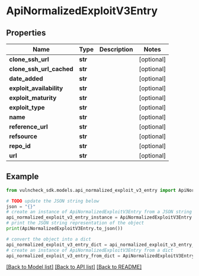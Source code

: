 # ApiNormalizedExploitV3Entry


## Properties

Name | Type | Description | Notes
------------ | ------------- | ------------- | -------------
**clone_ssh_url** | **str** |  | [optional] 
**clone_ssh_url_cached** | **str** |  | [optional] 
**date_added** | **str** |  | [optional] 
**exploit_availability** | **str** |  | [optional] 
**exploit_maturity** | **str** |  | [optional] 
**exploit_type** | **str** |  | [optional] 
**name** | **str** |  | [optional] 
**reference_url** | **str** |  | [optional] 
**refsource** | **str** |  | [optional] 
**repo_id** | **str** |  | [optional] 
**url** | **str** |  | [optional] 

## Example

```python
from vulncheck_sdk.models.api_normalized_exploit_v3_entry import ApiNormalizedExploitV3Entry

# TODO update the JSON string below
json = "{}"
# create an instance of ApiNormalizedExploitV3Entry from a JSON string
api_normalized_exploit_v3_entry_instance = ApiNormalizedExploitV3Entry.from_json(json)
# print the JSON string representation of the object
print(ApiNormalizedExploitV3Entry.to_json())

# convert the object into a dict
api_normalized_exploit_v3_entry_dict = api_normalized_exploit_v3_entry_instance.to_dict()
# create an instance of ApiNormalizedExploitV3Entry from a dict
api_normalized_exploit_v3_entry_from_dict = ApiNormalizedExploitV3Entry.from_dict(api_normalized_exploit_v3_entry_dict)
```
[[Back to Model list]](../README.md#documentation-for-models) [[Back to API list]](../README.md#documentation-for-api-endpoints) [[Back to README]](../README.md)


